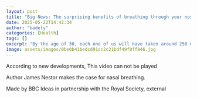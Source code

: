 ```yaml
---
layout: post
title: "Big News: The surprising benefits of breathing through your nose"
date: 2025-05-22T14:42:34
author: "badely"
categories: [Health]
tags: []
excerpt: "By the age of 30, each one of us will have taken around 250 million breaths. But are we doing it right? Author James Nestor makes the case for nasal b"
image: assets/images/0be0b41bedcd91cc2c21bdf49f0ff846.jpg
---
```


According to new developments, This video can not be played

Author James Nestor makes the case for nasal breathing.

Made by BBC Ideas in partnership with the Royal Society, external

